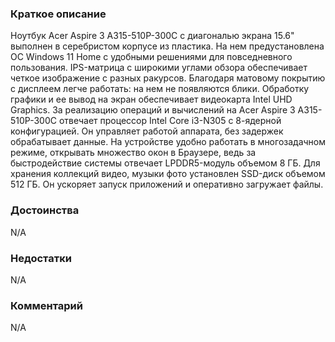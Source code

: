 ### **Краткое описание**
Ноутбук Acer Aspire 3 A315-510P-300C с диагональю экрана 15.6" выполнен в серебристом корпусе из пластика. На нем предустановлена ОС Windows 11 Home с удобными решениями для повседневного пользования. IPS-матрица с широкими углами обзора обеспечивает четкое изображение с разных ракурсов. Благодаря матовому покрытию с дисплеем легче работать: на нем не появляются блики. Обработку графики и ее вывод на экран обеспечивает видеокарта Intel UHD Graphics.  За реализацию операций и вычислений на Acer Aspire 3 A315-510P-300C отвечает процессор Intel Core i3-N305 с 8-ядерной конфигурацией. Он управляет работой аппарата, без задержек обрабатывает данные. На устройстве удобно работать в многозадачном режиме, открывать множество окон в Браузере, ведь за быстродействие системы отвечает LPDDR5-модуль объемом 8 ГБ. Для хранения коллекций видео, музыки фото установлен SSD-диск объемом 512 ГБ. Он ускоряет запуск приложений и оперативно загружает файлы.

### **Достоинства**
N/A

### **Недостатки**
N/A

### **Комментарий**
N/A
